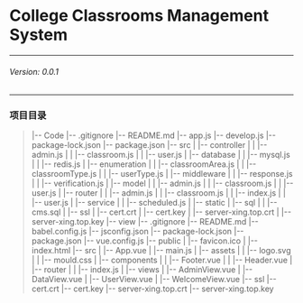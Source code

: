 # College Classrooms Management System

---

###### Version: 0.0.1

---

### 项目目录
>|-- Code
    |-- .gitignore
    |-- README.md
    |-- app.js
    |-- develop.js
    |-- package-lock.json
    |-- package.json
    |-- src
    |   |-- controller
    |   |   |-- admin.js
    |   |   |-- classroom.js
    |   |   |-- user.js
    |   |-- database
    |   |   |-- mysql.js
    |   |   |-- redis.js
    |   |-- enumeration
    |   |   |-- classroomArea.js
    |   |   |-- classroomType.js
    |   |   |-- userType.js
    |   |-- middleware
    |   |   |-- response.js
    |   |   |-- verification.js
    |   |-- model
    |   |   |-- admin.js
    |   |   |-- classroom.js
    |   |   |-- user.js
    |   |-- router
    |   |   |-- admin.js
    |   |   |-- classroom.js
    |   |   |-- index.js
    |   |   |-- user.js
    |   |-- service
    |   |   |-- scheduled.js
    |   |-- static
    |       |-- sql
    |       |   |-- cms.sql
    |       |-- ssl
    |           |-- cert.crt
    |           |-- cert.key
    |           |-- server-xing.top.crt
    |           |-- server-xing.top.key
    |-- view
        |-- .gitignore
        |-- README.md
        |-- babel.config.js
        |-- jsconfig.json
        |-- package-lock.json
        |-- package.json
        |-- vue.config.js
        |-- public
        |   |-- favicon.ico
        |   |-- index.html
        |-- src
        |   |-- App.vue
        |   |-- main.js
        |   |-- assets
        |   |   |-- logo.svg
        |   |   |-- mould.css
        |   |-- components
        |   |   |-- Footer.vue
        |   |   |-- Header.vue
        |   |-- router
        |   |   |-- index.js
        |   |-- views
        |       |-- AdminView.vue
        |       |-- DataView.vue
        |       |-- UserView.vue
        |       |-- WelcomeView.vue
        |-- ssl
            |-- cert.crt
            |-- cert.key
            |-- server-xing.top.crt
            |-- server-xing.top.key
